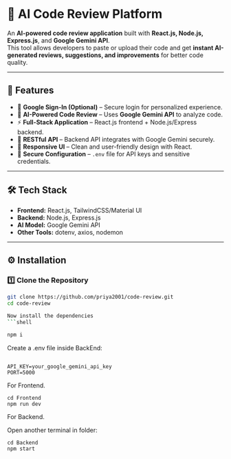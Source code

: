 # 🤖 AI Code Review Platform  

An **AI-powered code review application** built with **React.js, Node.js, Express.js**, and **Google Gemini API**.  
This tool allows developers to paste or upload their code and get **instant AI-generated reviews, suggestions, and improvements** for better code quality.  

---

## 🚀 Features  
- 🔐 **Google Sign-In (Optional)** – Secure login for personalized experience.  
- 🤖 **AI-Powered Code Review** – Uses **Google Gemini API** to analyze code.  
- ⚡ **Full-Stack Application** – React.js frontend + Node.js/Express backend.  
- 📡 **RESTful API** – Backend API integrates with Google Gemini securely.  
- 📱 **Responsive UI** – Clean and user-friendly design with React.  
- 🔑 **Secure Configuration** – `.env` file for API keys and sensitive credentials.  

---

## 🛠 Tech Stack  
- **Frontend:** React.js, TailwindCSS/Material UI  
- **Backend:** Node.js, Express.js  
- **AI Model:** Google Gemini API  
- **Other Tools:** dotenv, axios, nodemon  

---

## ⚙️ Installation  

### 1️⃣ Clone the Repository  
```bash
git clone https://github.com/priya2001/code-review.git
cd code-review

Now install the dependencies
```shell

npm i
```
Create a .env file inside BackEnd:
```shell

API_KEY=your_google_gemini_api_key
PORT=5000
```


For Frontend.
```shell
cd Frontend
npm run dev
```
For Backend.

Open another terminal in folder:
```shell
cd Backend
npm start
```







